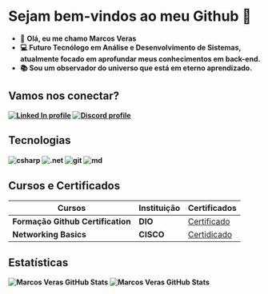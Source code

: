 # Sejam bem-vindos ao meu Github 👋

- 🔶 <b> Olá, eu me chamo Marcos Veras <br>
- 💻 Futuro Tecnólogo em Análise e Desenvolvimento de Sistemas, atualmente focado em 
aprofundar meus conhecimentos em back-end. <br>
- 📚 Sou um observador do universo que está em eterno aprendizado.

## Vamos nos conectar?

[![Linked In profile](https://img.shields.io/static/v1?style=flat-square&logo=linkedin&label=Linked%20In&color=0077B5&message=@mrcosveras)](https://www.linkedin.com/in/marcos-veras-704753223/)
[![Discord profile](https://img.shields.io/static/v1?style=flat-square&logo=discord&label=Discord&color=5865F2&message=@timozera)](https://discordapp.com/users/1022208247547047956)

## Tecnologias

<p>
<div style="display: inline_block">
<img align="center" alt="csharp" src="https://img.shields.io/badge/C%23-239120?style=for-the-badge&logo=c-sharp&logoColor=white" />
<img align="center" alt=".net" src="https://img.shields.io/badge/.NET-5C2D91?style=for-the-badge&logo=.net&logoColor=white" />
<img align="center" alt="git" src="https://img.shields.io/badge/GIT-E44C30?style=for-the-badge&logo=git&logoColor=white" />
<img align="center" alt="md" src="https://img.shields.io/badge/Markdown-000000?style=for-the-badge&logo=markdown&logoColor=white" />
</p>

## Cursos e Certificados
| <b> Cursos | <b> Instituição | <b> Certificados |
|-------- | ------------ | ----------------------- |
| <b> Formação Github Certification | <b> DIO |  [Certificado](https://hermes.dio.me/certificates/UU0LH2EJ.pdf)
| <b> Networking Basics | <b> CISCO | [Certidicado](https://www.credly.com/badges/2932548c-8795-453c-a45b-15e7af9bb0ae/public_url)

## Estatísticas
![Marcos Veras GitHub Stats](https://github-readme-stats.vercel.app/api/top-langs/?username=imveras&layout=compact&langs_count=7&theme=tokyonight)
![Marcos Veras GitHub Stats](https://github-readme-stats.vercel.app/api?username=imveras&show_icons=true&theme=tokyonight)





<!--
**imveras/imveras** is a ✨ _special_ ✨ repository because its `README.md` (this file) appears on your GitHub profile.

Here are some ideas to get you started:

- 🔭 I’m currently working on ...
- 🌱 I’m currently learning ...
- 👯 I’m looking to collaborate on ...
- 🤔 I’m looking for help with ...
- 💬 Ask me about ...
- 📫 How to reach me: ...
- 😄 Pronouns: ...
- ⚡ Fun fact: ...
-->
